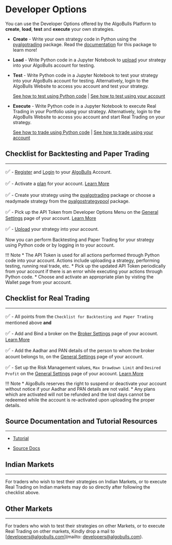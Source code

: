 # Developer Options

You can use the Developer Options offered by the AlgoBulls Platform to **create**, **load**, **test** and **execute** your own strategies.

* **Create** - Write your own strategy code in Python using the [pyalgotrading](https://github.com/algobulls/pyalgotrading/) package. Read the [documentation](https://algobulls.github.io/pyalgotrading/) for this package to learn more!

* **Load** - Write Python code in a Jupyter Notebook to [upload](https://algobulls.github.io/pyalgotrading/upload/) your strategy into your AlgoBulls account for testing.

* **Test** - Write Python code in a Jupyter Notebook to test your strategy into your AlgoBulls account for testing. Alternatively, login to the AlgoBulls Website to access you account and test your strategy.

    [See how to test using Python code](https://algobulls.github.io/pyalgotrading/testing/) | [See how to test using your account](/member/paperback)

* **Execute** - Write Python code in a Jupyter Notebook to execute Real Trading in your Portfolio using your strategy. Alternatively, login to the AlgoBulls Website to access you account and start Real Trading on  your strategy.

    [See how to trade using Python code](https://algobulls.github.io/pyalgotrading/testing/) | [See how to trade using your account](/member/portfolio/)

## Checklist for Backtesting and Paper Trading
---

<font size=4>✅</font> - [Register](https://app.algobulls.com/user/register) and [Login](https://app.algobulls.com/user/login) to your [AlgoBulls](https://www.algobulls.com/) Account.

<font size=4>✅</font> - Activate a [plan](https://app.algobulls.com/wallet) for your account. [Learn More](/member/wallet)

<font size=4>✅</font> - Create your strategy using the [pyalgotrading](https://github.com/algobulls/pyalgotrading/) package or choose a readymade strategy from the [pyalgostrategypool](https://github.com/algobulls/pyalgostrategypool) package.

<font size=4>✅</font> - Pick up the API Token from Developer Options Menu on the [General Settings](https://app.algobulls.com/account/settings) page of your account. [Learn More](member/Settings/general-settings.md)

<font size=4>✅</font> - [Upload](https://algobulls.github.io/pyalgotrading/upload/) your strategy into your account.

Now you can perform Backtesting and Paper Trading for your strategy using Python code or by logging in to your account.

!!! Note
    * The API Token is used for all actions performed through Python code into your account. Actions include uploading a strategy, performing testing, running real trade, etc.
    * Pick up the updated API Token periodically from your account if there is an error while executing your actions through Python code. 
    * Choose and activate an appropriate plan by visting the Wallet page from your account. 

## Checklist for Real Trading
---

<font size=4>✅</font> - All points from the `Checklist for Backtesting and Paper Trading` mentioned above **and**

<font size=4>✅</font> - Add and Bind a broker on the [Broker Settings](https://app.algobulls.com/account/broking) page of your account. [Learn More](/member/Settings/broking-settings)

<font size=4>✅</font> - Add the Aadhar and PAN details of the person to whom the broker acount belongs to, on the [General Settings](https://app.algobulls.com/account/settings) page of your account.

<font size=4>✅</font> - Set up the Risk Management values, `Max Drawdown Limit` and `Desired Profit` on the [General Settings](https://app.algobulls.com/account/settings) page of your account. [Learn More](/member/Settings/general-settings/#risk-management)

!!! Note
    * AlgoBulls reserves the right to suspend or deactivate your account without notice if your Aadhar and PAN details are not valid.
    * Any plans which are activated will not be refunded and the lost days cannot be redeemed while the account is re-activated upon uploading the proper details.

##  Source Documentation and Tutorial Resources
---

   * [Tutorial](https://algobulls.github.io/pyalgotrading/introduction/)

   * [Source Docs](https://algobulls.github.io/pyalgotrading/package_pyalgotrading/)

## Indian Markets
---

For traders who wish to test their strategies on Indian Markets, or to execute Real Trading on Indian markets may do so directly after following the checklist above.

## Other Markets
---

For traders who wish to test their strategies on other Markets, or to execute Real Trading on other markets, Kindly drop a mail to [developers@algobulls.com](mailto: developers@algobulls.com).